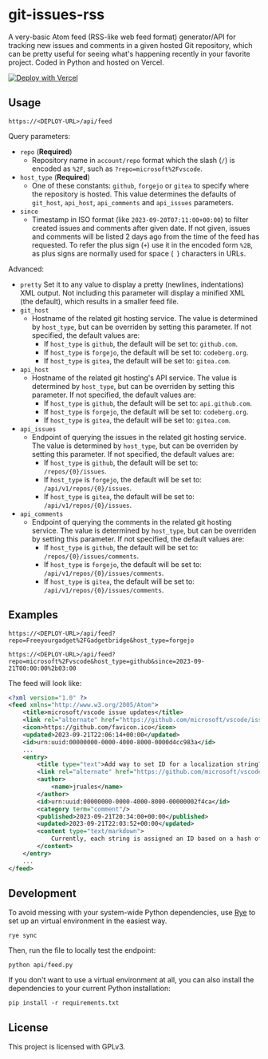 # git-issues-rss

A very-basic Atom feed (RSS-like web feed format) generator/API for tracking new issues and comments in a given hosted Git repository, which can be pretty useful for seeing what's happening recently in your favorite project. Coded in Python and hosted on Vercel.

[![Deploy with Vercel](https://vercel.com/button)](https://vercel.com/new/clone?repository-url=https%3A%2F%2Fgithub.com%2Fysfchn%2Fgit-issues-rss)

## Usage

```
https://<DEPLOY-URL>/api/feed
```

Query parameters:

* `repo` (**Required**)
    * Repository name in `account/repo` format which the slash (`/`) is encoded as `%2F`, such as `?repo=microsoft%2Fvscode`.
* `host_type` (**Required**)
    * One of these constants: `github`, `forgejo` or `gitea` to specify where the repository is hosted. This value determines the defaults of `git_host`, `api_host`, `api_comments` and `api_issues` parameters.
* `since`
    * Timestamp in ISO format (like `2023-09-20T07:11:00+00:00`) to filter created issues and comments after given date. If not given, issues and comments will be listed 2 days ago from the time of the feed has requested. To refer the plus sign (`+`) use it in the encoded form `%2B`, as plus signs are normally used for space (` `) characters in URLs. 

Advanced:

* `pretty`
    Set it to any value to display a pretty (newlines, indentations) XML output. Not including this parameter will display a minified XML (the default), which results in a smaller feed file.
* `git_host`
    * Hostname of the related git hosting service. The value is determined by `host_type`, but can be overriden by setting this parameter. If not specified, the default values are:
        * If `host_type` is `github`, the default will be set to: `github.com`.
        * If `host_type` is `forgejo`, the default will be set to: `codeberg.org`.
        * If `host_type` is `gitea`, the default will be set to: `gitea.com`.
* `api_host`
    * Hostname of the related git hosting's API service. The value is determined by `host_type`, but can be overriden by setting this parameter. If not specified, the default values are:
        * If `host_type` is `github`, the default will be set to: `api.github.com`.
        * If `host_type` is `forgejo`, the default will be set to: `codeberg.org`.
        * If `host_type` is `gitea`, the default will be set to: `gitea.com`.
* `api_issues`
    * Endpoint of querying the issues in the related git hosting service. The value is determined by `host_type`, but can be overriden by setting this parameter. If not specified, the default values are:
        * If `host_type` is `github`, the default will be set to: `/repos/{0}/issues`.
        * If `host_type` is `forgejo`, the default will be set to: `/api/v1/repos/{0}/issues`.
        * If `host_type` is `gitea`, the default will be set to: `/api/v1/repos/{0}/issues`.
* `api_comments`
    * Endpoint of querying the comments in the related git hosting service. The value is determined by `host_type`, but can be overriden by setting this parameter. If not specified, the default values are:
        * If `host_type` is `github`, the default will be set to: `/repos/{0}/issues/comments`.
        * If `host_type` is `forgejo`, the default will be set to: `/api/v1/repos/{0}/issues/comments`.
        * If `host_type` is `gitea`, the default will be set to: `/api/v1/repos/{0}/issues/comments`.

## Examples

```
https://<DEPLOY-URL>/api/feed?repo=Freeyourgadget%2FGadgetbridge&host_type=forgejo
```

```
https://<DEPLOY-URL>/api/feed?repo=microsoft%2Fvscode&host_type=github&since=2023-09-21T00:00:00%2b03:00
```

The feed will look like:

```xml
<?xml version="1.0" ?>
<feed xmlns="http://www.w3.org/2005/Atom">
    <title>microsoft/vscode issue updates</title>
    <link rel="alternate" href="https://github.com/microsoft/vscode/issues"/>
    <icon>https://github.com/favicon.ico</icon>
    <updated>2023-09-21T22:06:14+00:00</updated>
    <id>urn:uuid:00000000-0000-4000-8000-0000d4cc983a</id>
    ...
    <entry>
        <title type="text">Add way to set ID for a localization string?</title>
        <link rel="alternate" href="https://github.com/microsoft/vscode/issues/193738"/>
        <author>
            <name>jruales</name>
        </author>
        <id>urn:uuid:00000000-0000-4000-8000-00000002f4ca</id>
        <category term="comment"/>
        <published>2023-09-21T20:34:00+00:00</published>
        <updated>2023-09-21T22:03:52+00:00</updated>
        <content type="text/markdown">
            Currently, each string is assigned an ID based on a hash of the English string and the comment. The problem with this is that any small change to a string or its comment will change the ID, requiring a new translation from scratch. It might be good to allow the user to specify an ID to use for a given English string. That way, if the user makes a small change to the English string, the ID will remain the same, and the translator will be able to use the old translation as a basis for the new translation, only changing the small part that was modified in the English string.
        </content>
    </entry>
    ...
</feed>
```

## Development

To avoid messing with your system-wide Python dependencies, use [Rye](https://rye-up.com/) to set up an virtual environment in the easiest way.

```
rye sync
```

Then, run the file to locally test the endpoint:

```
python api/feed.py
```

If you don't want to use a virtual environment at all, you can also install the dependencies to your current Python installation:

```
pip install -r requirements.txt
```

## License

This project is licensed with GPLv3.